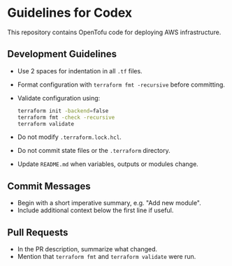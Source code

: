 # Guidelines for Codex

This repository contains OpenTofu code for deploying AWS infrastructure.

## Development Guidelines
- Use 2 spaces for indentation in all `.tf` files.
- Format configuration with `terraform fmt -recursive` before committing.
- Validate configuration using:
  ```bash
  terraform init -backend=false
  terraform fmt -check -recursive
  terraform validate
  ```

- Do not modify `.terraform.lock.hcl`.
- Do not commit state files or the `.terraform` directory.
- Update `README.md` when variables, outputs or modules change.

## Commit Messages
- Begin with a short imperative summary, e.g. "Add new module".
- Include additional context below the first line if useful.

## Pull Requests
- In the PR description, summarize what changed.
- Mention that `terraform fmt` and `terraform validate` were run.
